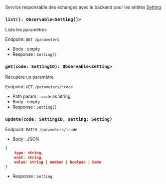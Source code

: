 Service responsable des échanges avec le backend pour les entités [Setting](../Interfaces/Setting.md)

### `list(): Observable<Setting[]>`

Liste les paramètres

Endpoint: `GET /parameters`

- Body : empty
- Response : `Setting[]`

### `get(code: SettingID): Observable<Setting>`

Récupère un paramètre

Endpoint: `GET /parameters/:code`

- Path param : `:code` as String
- Body : empty
- Response : `Setting[]`

### `update(code: SettingID, setting: Setting)`

Endpoint: `PATCH /parameters/:code`

- Body : JSON
```json
{
	type: string,
	unit: string,
	value: string | number | boolean | Date
}
```
- Response : `Setting`